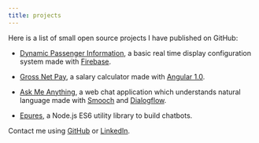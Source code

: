 ```yaml
---
title: projects
---
```


Here is a list of small open source projects I have published on GitHub:

- [Dynamic Passenger Information](https://casper23-sncf.herokuapp.com/), a basic real time display configuration system made with [Firebase](https://firebase.google.com).

- [Gross Net Pay](http://mycaule.github.io/gross-net-pay/), a salary calculator made with [Angular 1.0](https://angular.io).

- [Ask Me Anything](https://mycaule-ama-bot.herokuapp.com/), a web chat application which understands natural language made with [Smooch](https://smooch.io/platform/) and [Dialogflow](https://dialogflow.com).

- [Epures](https://github.com/mycaule/epures), a Node.js ES6 utility library to build chatbots.

Contact me using [GitHub](https://github.com/mycaule) or [LinkedIn](https://www.linkedin.com/in/michelhua/).
